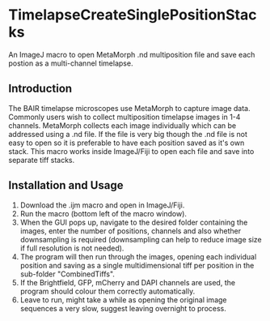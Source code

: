 # TimelapseCreateSinglePositionStacks
An ImageJ macro to open MetaMorph .nd multiposition file and save each postion as a multi-channel timelapse.

## Introduction
The BAIR timelapse microscopes use MetaMorph to capture image data. Commonly users wish to collect multiposition timelapse images in 1-4 channels. MetaMorph collects each image individually which can be addressed using a .nd file. If the file is very big though the .nd file is not easy to open so it is preferable to have each position saved as it's own stack. This macro works inside ImageJ/Fiji to open each file and save into separate tiff stacks.

## Installation and Usage
1. Download the .ijm macro and open in ImageJ/Fiji. 
2. Run the macro (bottom left of the macro window).
3. When the GUI pops up, navigate to the desired folder containing the images, enter the number of positions, channels and also whether downsampling is required (downsampling can help to reduce image size if full resolution is not needed).
5. The program will then run through the images, opening each individual position and saving as a single multidimensional tiff per position in the sub-folder "CombinedTiffs".
6. If the Brightfield, GFP, mCherry and DAPI channels are used, the program should colour them correctly automatically.
7. Leave to run, might take a while as opening the original image sequences a very slow, suggest leaving overnight to process.
